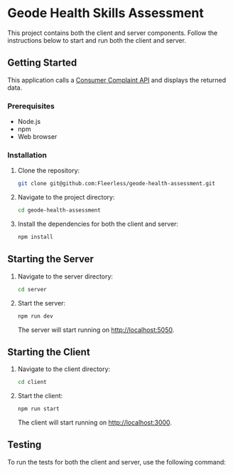 # Geode Health Skills Assessment

This project contains both the client and server components. Follow the instructions below to start and run both the client and server.

## Getting Started
This application calls a [Consumer Complaint API](https://cfpb.github.io/api/ccdb/api.html) and displays the returned data.

### Prerequisites

- Node.js 
- npm 
- Web browser

### Installation

1. Clone the repository:

    ```bash
    git clone git@github.com:Fleerless/geode-health-assessment.git
    ```

2. Navigate to the project directory:

    ```bash
    cd geode-health-assessment
    ```

3. Install the dependencies for both the client and server:

    ```bash
    npm install
    ```

## Starting the Server

1. Navigate to the server directory:

    ```bash
    cd server
    ```

2. Start the server:

    ```bash
    npm run dev
    ```

    The server will start running on [http://localhost:5050](http://localhost:5050).

## Starting the Client

1. Navigate to the client directory:

    ```bash
    cd client
    ```

2. Start the client:

    ```bash
    npm run start
    ```

    The client will start running on [http://localhost:3000](http://localhost:3000).

## Testing

To run the tests for both the client and server, use the following command:

